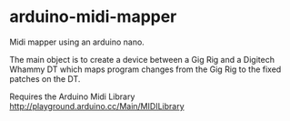 # arduino-midi-mapper
Midi mapper using an arduino nano.

The main object is to create a device between a Gig Rig and a Digitech Whammy DT which maps program changes from the Gig Rig to the fixed patches on the DT. 

Requires the Arduino Midi Library
http://playground.arduino.cc/Main/MIDILibrary

 